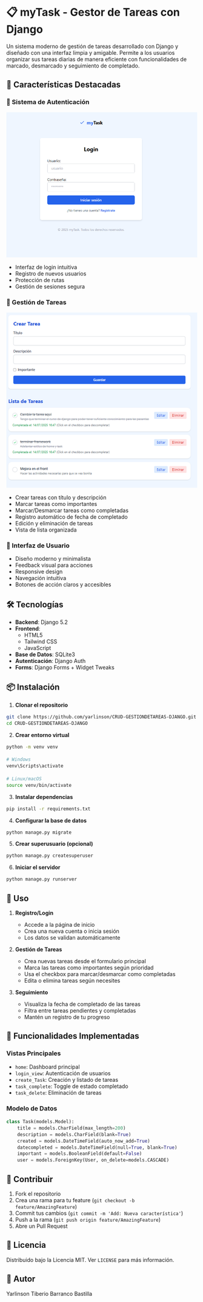 # 📋 myTask - Gestor de Tareas con Django

Un sistema moderno de gestión de tareas desarrollado con Django y diseñado con una interfaz limpia y amigable. Permite a los usuarios organizar sus tareas diarias de manera eficiente con funcionalidades de marcado, desmarcado y seguimiento de completado.

## 🎯 Características Destacadas

### 🔐 Sistema de Autenticación
![Pantalla de Login](docs/images/Login.png)
- Interfaz de login intuitiva
- Registro de nuevos usuarios
- Protección de rutas
- Gestión de sesiones segura

### 📝 Gestión de Tareas
![Gestión de Tareas](docs/images/Gestor%20De%20Tareas.png)
- Crear tareas con título y descripción
- Marcar tareas como importantes
- Marcar/Desmarcar tareas como completadas
- Registro automático de fecha de completado
- Edición y eliminación de tareas
- Vista de lista organizada

### 🎨 Interfaz de Usuario
- Diseño moderno y minimalista
- Feedback visual para acciones
- Responsive design
- Navegación intuitiva
- Botones de acción claros y accesibles

## 🛠️ Tecnologías

- **Backend**: Django 5.2
- **Frontend**: 
  - HTML5
  - Tailwind CSS
  - JavaScript
- **Base de Datos**: SQLite3
- **Autenticación**: Django Auth
- **Forms**: Django Forms + Widget Tweaks

## 📦 Instalación

1. **Clonar el repositorio**
```bash
git clone https://github.com/yarlinson/CRUD-GESTIONDETAREAS-DJANGO.git
cd CRUD-GESTIONDETAREAS-DJANGO
```

2. **Crear entorno virtual**
```bash
python -m venv venv

# Windows
venv\Scripts\activate

# Linux/macOS
source venv/bin/activate
```

3. **Instalar dependencias**
```bash
pip install -r requirements.txt
```

4. **Configurar la base de datos**
```bash
python manage.py migrate
```

5. **Crear superusuario (opcional)**
```bash
python manage.py createsuperuser
```

6. **Iniciar el servidor**
```bash
python manage.py runserver
```

## 📱 Uso

1. **Registro/Login**
   - Accede a la página de inicio
   - Crea una nueva cuenta o inicia sesión
   - Los datos se validan automáticamente

2. **Gestión de Tareas**
   - Crea nuevas tareas desde el formulario principal
   - Marca las tareas como importantes según prioridad
   - Usa el checkbox para marcar/desmarcar como completadas
   - Edita o elimina tareas según necesites

3. **Seguimiento**
   - Visualiza la fecha de completado de las tareas
   - Filtra entre tareas pendientes y completadas
   - Mantén un registro de tu progreso

## 🔄 Funcionalidades Implementadas

### Vistas Principales
- `home`: Dashboard principal
- `login_view`: Autenticación de usuarios
- `create_Task`: Creación y listado de tareas
- `task_complete`: Toggle de estado completado
- `task_delete`: Eliminación de tareas

### Modelo de Datos
```python
class Task(models.Model):
    title = models.CharField(max_length=200)
    description = models.CharField(blank=True)
    created = models.DateTimeField(auto_now_add=True)
    datecompleted = models.DateTimeField(null=True, blank=True)
    important = models.BooleanField(default=False)
    user = models.ForeignKey(User, on_delete=models.CASCADE)
```

## 🤝 Contribuir

1. Fork el repositorio
2. Crea una rama para tu feature (`git checkout -b feature/AmazingFeature`)
3. Commit tus cambios (`git commit -m 'Add: Nueva característica'`)
4. Push a la rama (`git push origin feature/AmazingFeature`)
5. Abre un Pull Request

## 📄 Licencia

Distribuido bajo la Licencia MIT. Ver `LICENSE` para más información.

## 👤 Autor

Yarlinson Tiberio Barranco Bastilla
